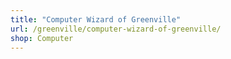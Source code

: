 ```yaml
---
title: "Computer Wizard of Greenville"
url: /greenville/computer-wizard-of-greenville/
shop: Computer
---
```

